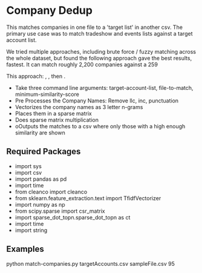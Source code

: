 <h1>Company Dedup</h1>
<p>This matches companies in one file to a 'target list' in another csv. The primary use case was to match tradeshow and events lists against a target account list.</p>
<p>We tried multiple approaches, including brute force / fuzzy matching across the whole dataset, but found the following approach gave the best results, fastest. It can match roughly 2,200 companies against a 259 </p>
<p>This approach: , , then .</p>
<ul>
<li>Take three command line arguments: target-account-list, file-to-match, minimum-similarity-score</li>
<li>Pre Processes the Company Names: Remove llc, inc, punctuation</li>
<li>Vectorizes the company names as 3 letter n-grams</li>
<li>Places them in a sparse matrix</li>
<li>Does sparse matrix multiplication</li>
<li>oOutputs the matches to a csv where only those with a high enough similarity are shown</li>
</ul>
<h2>Required Packages</h2>
<ul>
<li>import sys</li>
<li>import csv</li>
<li>import pandas as pd</li>
<li>import time</li>
<li>from cleanco import cleanco</li>
<li>from sklearn.feature_extraction.text import TfidfVectorizer</li>
<li>import numpy as np</li>
<li>from scipy.sparse import csr_matrix</li>
<li>import sparse_dot_topn.sparse_dot_topn as ct</li>
<li>import time</li>
<li>import string</li>
</ul>
<h2>Examples</h2>
<p>python match-companies.py targetAccounts.csv sampleFile.csv 95</p>

